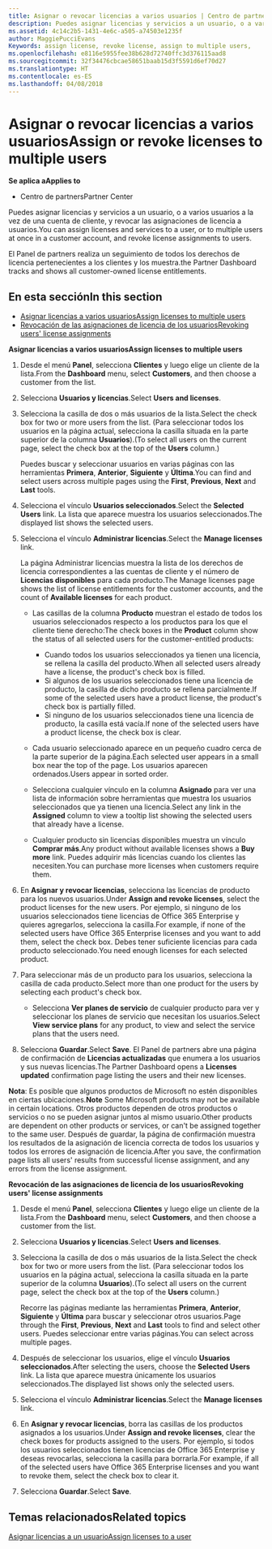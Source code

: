 ```yaml
---
title: Asignar o revocar licencias a varios usuarios | Centro de partners
description: Puedes asignar licencias y servicios a un usuario, o a varios usuarios a la vez de una cuenta de cliente, y revocar las asignaciones de licencia a usuarios.
ms.assetid: 4c14c2b5-1431-4e6c-a505-a74503e1235f
author: MaggiePucciEvans
Keywords: assign license, revoke license, assign to multiple users,
ms.openlocfilehash: e8116e5955fee38b628d72740ffc3d376115aad8
ms.sourcegitcommit: 32f34476cbcae58651baab15d3f5591d6ef70d27
ms.translationtype: HT
ms.contentlocale: es-ES
ms.lasthandoff: 04/08/2018
---
```

# <a name="assign-or-revoke-licenses-to-multiple-users"></a><span data-ttu-id="5264c-103">Asignar o revocar licencias a varios usuarios</span><span class="sxs-lookup"><span data-stu-id="5264c-103">Assign or revoke licenses to multiple users</span></span>

**<span data-ttu-id="5264c-104">Se aplica a</span><span class="sxs-lookup"><span data-stu-id="5264c-104">Applies to</span></span>**

-  <span data-ttu-id="5264c-105">Centro de partners</span><span class="sxs-lookup"><span data-stu-id="5264c-105">Partner Center</span></span>

<span data-ttu-id="5264c-106">Puedes asignar licencias y servicios a un usuario, o a varios usuarios a la vez de una cuenta de cliente, y revocar las asignaciones de licencia a usuarios.</span><span class="sxs-lookup"><span data-stu-id="5264c-106">You can assign licenses and services to a user, or to multiple users at once in a customer account, and revoke license assignments to users.</span></span>

<span data-ttu-id="5264c-107">El Panel de partners realiza un seguimiento de todos los derechos de licencia pertenecientes a los clientes y los muestra.</span><span class="sxs-lookup"><span data-stu-id="5264c-107">the Partner Dashboard tracks and shows all customer-owned license entitlements.</span></span>

## <a name="in-this-section"></a><span data-ttu-id="5264c-108">En esta sección</span><span class="sxs-lookup"><span data-stu-id="5264c-108">In this section</span></span>


-   [<span data-ttu-id="5264c-109">Asignar licencias a varios usuarios</span><span class="sxs-lookup"><span data-stu-id="5264c-109">Assign licenses to multiple users</span></span>](#assign-licenses-to-groups)
-   [<span data-ttu-id="5264c-110">Revocación de las asignaciones de licencia de los usuarios</span><span class="sxs-lookup"><span data-stu-id="5264c-110">Revoking users' license assignments</span></span>](#revoking-licenses)

<a href="" id="assign-licenses-to-groups"></a>
<span data-ttu-id="5264c-111">**Asignar licencias a varios usuarios**</span><span class="sxs-lookup"><span data-stu-id="5264c-111">**Assign licenses to multiple users**</span></span>

1.  <span data-ttu-id="5264c-112">Desde el menú **Panel**, selecciona **Clientes** y luego elige un cliente de la lista.</span><span class="sxs-lookup"><span data-stu-id="5264c-112">From the **Dashboard** menu, select **Customers**, and then choose a customer from the list.</span></span>
2.  <span data-ttu-id="5264c-113">Selecciona **Usuarios y licencias**.</span><span class="sxs-lookup"><span data-stu-id="5264c-113">Select **Users and licenses**.</span></span>
3.  <span data-ttu-id="5264c-114">Selecciona la casilla de dos o más usuarios de la lista.</span><span class="sxs-lookup"><span data-stu-id="5264c-114">Select the check box for two or more users from the list.</span></span> <span data-ttu-id="5264c-115">(Para seleccionar todos los usuarios en la página actual, selecciona la casilla situada en la parte superior de la columna **Usuarios**).</span><span class="sxs-lookup"><span data-stu-id="5264c-115">(To select all users on the current page, select the check box at the top of the **Users** column.)</span></span>

    <span data-ttu-id="5264c-116">Puedes buscar y seleccionar usuarios en varias páginas con las herramientas **Primera**, **Anterior**, **Siguiente** y **Última**.</span><span class="sxs-lookup"><span data-stu-id="5264c-116">You can find and select users across multiple pages using the **First**, **Previous**, **Next** and **Last** tools.</span></span>

4.  <span data-ttu-id="5264c-117">Selecciona el vínculo **Usuarios seleccionados**.</span><span class="sxs-lookup"><span data-stu-id="5264c-117">Select the **Selected Users** link.</span></span> <span data-ttu-id="5264c-118">La lista que aparece muestra los usuarios seleccionados.</span><span class="sxs-lookup"><span data-stu-id="5264c-118">The displayed list shows the selected users.</span></span>
5.  <span data-ttu-id="5264c-119">Selecciona el vínculo **Administrar licencias**.</span><span class="sxs-lookup"><span data-stu-id="5264c-119">Select the **Manage licenses** link.</span></span>

    <span data-ttu-id="5264c-120">La página Administrar licencias muestra la lista de los derechos de licencia correspondientes a las cuentas de cliente y el número de **Licencias disponibles** para cada producto.</span><span class="sxs-lookup"><span data-stu-id="5264c-120">The Manage licenses page shows the list of license entitlements for the customer accounts, and the count of **Available licenses** for each product.</span></span>

    -   <span data-ttu-id="5264c-121">Las casillas de la columna **Producto** muestran el estado de todos los usuarios seleccionados respecto a los productos para los que el cliente tiene derecho:</span><span class="sxs-lookup"><span data-stu-id="5264c-121">The check boxes in the **Product** column show the status of all selected users for the customer-entitled products:</span></span>

        -   <span data-ttu-id="5264c-122">Cuando todos los usuarios seleccionados ya tienen una licencia, se rellena la casilla del producto.</span><span class="sxs-lookup"><span data-stu-id="5264c-122">When all selected users already have a license, the product's check box is filled.</span></span>
        -   <span data-ttu-id="5264c-123">Si algunos de los usuarios seleccionados tiene una licencia de producto, la casilla de dicho producto se rellena parcialmente.</span><span class="sxs-lookup"><span data-stu-id="5264c-123">If some of the selected users have a product license, the product's check box is partially filled.</span></span>
        -   <span data-ttu-id="5264c-124">Si ninguno de los usuarios seleccionados tiene una licencia de producto, la casilla está vacía.</span><span class="sxs-lookup"><span data-stu-id="5264c-124">If none of the selected users have a product license, the check box is clear.</span></span>
    -   <span data-ttu-id="5264c-125">Cada usuario seleccionado aparece en un pequeño cuadro cerca de la parte superior de la página.</span><span class="sxs-lookup"><span data-stu-id="5264c-125">Each selected user appears in a small box near the top of the page.</span></span> <span data-ttu-id="5264c-126">Los usuarios aparecen ordenados.</span><span class="sxs-lookup"><span data-stu-id="5264c-126">Users appear in sorted order.</span></span>

    -   <span data-ttu-id="5264c-127">Selecciona cualquier vínculo en la columna **Asignado** para ver una lista de información sobre herramientas que muestra los usuarios seleccionados que ya tienen una licencia.</span><span class="sxs-lookup"><span data-stu-id="5264c-127">Select any link in the **Assigned** column to view a tooltip list showing the selected users that already have a license.</span></span>

    -   <span data-ttu-id="5264c-128">Cualquier producto sin licencias disponibles muestra un vínculo **Comprar más**.</span><span class="sxs-lookup"><span data-stu-id="5264c-128">Any product without available licenses shows a **Buy more** link.</span></span> <span data-ttu-id="5264c-129">Puedes adquirir más licencias cuando los clientes las necesiten.</span><span class="sxs-lookup"><span data-stu-id="5264c-129">You can purchase more licenses when customers require them.</span></span>

6.  <span data-ttu-id="5264c-130">En **Asignar y revocar licencias**, selecciona las licencias de producto para los nuevos usuarios.</span><span class="sxs-lookup"><span data-stu-id="5264c-130">Under **Assign and revoke licenses**, select the product licenses for the new users.</span></span> <span data-ttu-id="5264c-131">Por ejemplo, si ninguno de los usuarios seleccionados tiene licencias de Office 365 Enterprise y quieres agregarlos, selecciona la casilla.</span><span class="sxs-lookup"><span data-stu-id="5264c-131">For example, if none of the selected users have Office 365 Enterprise licenses and you want to add them, select the check box.</span></span> <span data-ttu-id="5264c-132">Debes tener suficiente licencias para cada producto seleccionado.</span><span class="sxs-lookup"><span data-stu-id="5264c-132">You need enough licenses for each selected product.</span></span>
7.  <span data-ttu-id="5264c-133">Para seleccionar más de un producto para los usuarios, selecciona la casilla de cada producto.</span><span class="sxs-lookup"><span data-stu-id="5264c-133">Select more than one product for the users by selecting each product's check box.</span></span>
    -   <span data-ttu-id="5264c-134">Selecciona **Ver planes de servicio** de cualquier producto para ver y seleccionar los planes de servicio que necesitan los usuarios.</span><span class="sxs-lookup"><span data-stu-id="5264c-134">Select **View service plans** for any product, to view and select the service plans that the users need.</span></span>

8.  <span data-ttu-id="5264c-135">Selecciona **Guardar**.</span><span class="sxs-lookup"><span data-stu-id="5264c-135">Select **Save**.</span></span> <span data-ttu-id="5264c-136">El Panel de partners abre una página de confirmación de **Licencias actualizadas** que enumera a los usuarios y sus nuevas licencias.</span><span class="sxs-lookup"><span data-stu-id="5264c-136">The Partner Dashboard opens a **Licenses updated** confirmation page listing the users and their new licenses.</span></span>

<span data-ttu-id="5264c-137">**Nota**: Es posible que algunos productos de Microsoft no estén disponibles en ciertas ubicaciones.</span><span class="sxs-lookup"><span data-stu-id="5264c-137">**Note**  Some Microsoft products may not be available in certain locations.</span></span> <span data-ttu-id="5264c-138">Otros productos dependen de otros productos o servicios o no se pueden asignar juntos al mismo usuario.</span><span class="sxs-lookup"><span data-stu-id="5264c-138">Other products are dependent on other products or services, or can't be assigned together to the same user.</span></span> <span data-ttu-id="5264c-139">Después de guardar, la página de confirmación muestra los resultados de la asignación de licencia correcta de todos los usuarios y todos los errores de asignación de licencia.</span><span class="sxs-lookup"><span data-stu-id="5264c-139">After you save, the confirmation page lists all users' results from successful license assignment, and any errors from the license assignment.</span></span>

 

<a href="" id="revoking-licenses"></a>
<span data-ttu-id="5264c-140">**Revocación de las asignaciones de licencia de los usuarios**</span><span class="sxs-lookup"><span data-stu-id="5264c-140">**Revoking users' license assignments**</span></span>

1.  <span data-ttu-id="5264c-141">Desde el menú **Panel**, selecciona **Clientes** y luego elige un cliente de la lista.</span><span class="sxs-lookup"><span data-stu-id="5264c-141">From the **Dashboard** menu, select **Customers**, and then choose a customer from the list.</span></span>
2.  <span data-ttu-id="5264c-142">Selecciona **Usuarios y licencias**.</span><span class="sxs-lookup"><span data-stu-id="5264c-142">Select **Users and licenses**.</span></span>
3.  <span data-ttu-id="5264c-143">Selecciona la casilla de dos o más usuarios de la lista.</span><span class="sxs-lookup"><span data-stu-id="5264c-143">Select the check box for two or more users from the list.</span></span> <span data-ttu-id="5264c-144">(Para seleccionar todos los usuarios en la página actual, selecciona la casilla situada en la parte superior de la columna **Usuarios**).</span><span class="sxs-lookup"><span data-stu-id="5264c-144">(To select all users on the current page, select the check box at the top of the **Users** column.)</span></span>

    <span data-ttu-id="5264c-145">Recorre las páginas mediante las herramientas **Primera**, **Anterior**, **Siguiente** y **Última** para buscar y seleccionar otros usuarios.</span><span class="sxs-lookup"><span data-stu-id="5264c-145">Page through the **First**, **Previous**, **Next** and **Last** tools to find and select other users.</span></span> <span data-ttu-id="5264c-146">Puedes seleccionar entre varias páginas.</span><span class="sxs-lookup"><span data-stu-id="5264c-146">You can select across multiple pages.</span></span>

4.  <span data-ttu-id="5264c-147">Después de seleccionar los usuarios, elige el vínculo **Usuarios seleccionados**.</span><span class="sxs-lookup"><span data-stu-id="5264c-147">After selecting the users, choose the **Selected Users** link.</span></span> <span data-ttu-id="5264c-148">La lista que aparece muestra únicamente los usuarios seleccionados.</span><span class="sxs-lookup"><span data-stu-id="5264c-148">The displayed list shows only the selected users.</span></span>
5.  <span data-ttu-id="5264c-149">Selecciona el vínculo **Administrar licencias**.</span><span class="sxs-lookup"><span data-stu-id="5264c-149">Select the **Manage licenses** link.</span></span>
6.  <span data-ttu-id="5264c-150">En **Asignar y revocar licencias**, borra las casillas de los productos asignados a los usuarios.</span><span class="sxs-lookup"><span data-stu-id="5264c-150">Under **Assign and revoke licenses**, clear the check boxes for products assigned to the users.</span></span> <span data-ttu-id="5264c-151">Por ejemplo, si todos los usuarios seleccionados tienen licencias de Office 365 Enterprise y deseas revocarlas, selecciona la casilla para borrarla.</span><span class="sxs-lookup"><span data-stu-id="5264c-151">For example, if all of the selected users have Office 365 Enterprise licenses and you want to revoke them, select the check box to clear it.</span></span>
7.  <span data-ttu-id="5264c-152">Selecciona **Guardar**.</span><span class="sxs-lookup"><span data-stu-id="5264c-152">Select **Save**.</span></span>

## <a name="related-topics"></a><span data-ttu-id="5264c-153">Temas relacionados</span><span class="sxs-lookup"><span data-stu-id="5264c-153">Related topics</span></span>


[<span data-ttu-id="5264c-154">Asignar licencias a un usuario</span><span class="sxs-lookup"><span data-stu-id="5264c-154">Assign licenses to a user</span></span>](assign-licenses-to-users.md)

 

 



